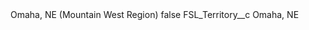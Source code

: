<?xml version="1.0" encoding="UTF-8"?>
<CustomMetadata xmlns="http://soap.sforce.com/2006/04/metadata" xmlns:xsi="http://www.w3.org/2001/XMLSchema-instance" xmlns:xsd="http://www.w3.org/2001/XMLSchema">
    <label>Omaha, NE (Mountain West Region)</label>
    <protected>false</protected>
    <values>
        <field>FSL_Territory__c</field>
        <value xsi:type="xsd:string">Omaha, NE</value>
    </values>
</CustomMetadata>
